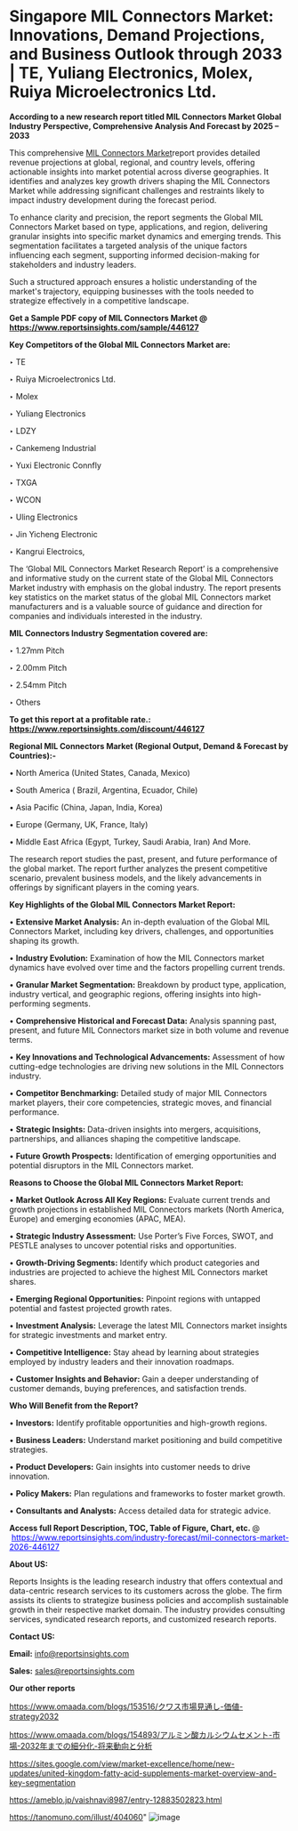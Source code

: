 # Singapore MIL Connectors Market: Innovations, Demand Projections, and Business Outlook through 2033 | TE, Yuliang Electronics, Molex, Ruiya Microelectronics Ltd.

<strong>According to a new research report titled MIL Connectors Market Global Industry Perspective, Comprehensive Analysis And Forecast by 2025 – 2033</strong>

This comprehensive <a href=https://www.reportsinsights.com/sample/446127>MIL Connectors Market</a>report provides detailed revenue projections at global, regional, and country levels, offering actionable insights into market potential across diverse geographies. It identifies and analyzes key growth drivers shaping the MIL Connectors Market while addressing significant challenges and restraints likely to impact industry development during the forecast period.

To enhance clarity and precision, the report segments the Global MIL Connectors Market based on type, applications, and region, delivering granular insights into specific market dynamics and emerging trends. This segmentation facilitates a targeted analysis of the unique factors influencing each segment, supporting informed decision-making for stakeholders and industry leaders.

Such a structured approach ensures a holistic understanding of the market's trajectory, equipping businesses with the tools needed to strategize effectively in a competitive landscape.

<strong>Get a Sample PDF copy of MIL Connectors Market </strong><strong>@<a href=https://www.reportsinsights.com/sample/446127 style=color:#0000ff;> https://www.reportsinsights.com/sample/446127</a></strong></font>

<strong>Key Competitors of the Global MIL Connectors Market are:</strong>

‣ TE

‣ Ruiya Microelectronics Ltd.

‣ Molex

‣ Yuliang Electronics

‣ LDZY

‣ Cankemeng Industrial

‣ Yuxi Electronic Connfly

‣ TXGA

‣ WCON

‣ Uling Electronics

‣ Jin Yicheng Electronic

‣ Kangrui Electroics,

The ‘Global MIL Connectors Market Research Report’ is a comprehensive and informative study on the current state of the Global MIL Connectors Market industry with emphasis on the global industry. The report presents key statistics on the market status of the global MIL Connectors market manufacturers and is a valuable source of guidance and direction for companies and individuals interested in the industry.

<strong>MIL Connectors Industry Segmentation covered are:</strong>

‣ 1.27mm Pitch

‣ 2.00mm Pitch

‣ 2.54mm Pitch

‣ Others

<strong>To get this report at a profitable rate.: <a href=https://www.reportsinsights.com/discount/446127 style=color:#0000ff;>https://www.reportsinsights.com/discount/446127</a></strong></font>

<strong>Regional MIL Connectors Market (Regional Output, Demand &amp; Forecast by Countries):-</strong>

• North America (United States, Canada, Mexico)

• South America ( Brazil, Argentina, Ecuador, Chile)

• Asia Pacific (China, Japan, India, Korea)

• Europe (Germany, UK, France, Italy)

• Middle East Africa (Egypt, Turkey, Saudi Arabia, Iran) And More.

The research report studies the past, present, and future performance of the global market. The report further analyzes the present competitive scenario, prevalent business models, and the likely advancements in offerings by significant players in the coming years.

<strong>Key Highlights of the Global MIL Connectors Market Report:</strong>

• <strong>Extensive Market Analysis:</strong> An in-depth evaluation of the Global MIL Connectors Market, including key drivers, challenges, and opportunities shaping its growth.

• <strong>Industry Evolution:</strong> Examination of how the MIL Connectors market dynamics have evolved over time and the factors propelling current trends.

• <strong>Granular Market Segmentation:</strong> Breakdown by product type, application, industry vertical, and geographic regions, offering insights into high-performing segments.

• <strong>Comprehensive Historical and Forecast Data:</strong> Analysis spanning past, present, and future MIL Connectors market size in both volume and revenue terms.

• <strong>Key Innovations and Technological Advancements:</strong> Assessment of how cutting-edge technologies are driving new solutions in the MIL Connectors industry.

• <strong>Competitor Benchmarking:</strong> Detailed study of major MIL Connectors market players, their core competencies, strategic moves, and financial performance.

• <strong>Strategic Insights:</strong> Data-driven insights into mergers, acquisitions, partnerships, and alliances shaping the competitive landscape.

• <strong>Future Growth Prospects:</strong> Identification of emerging opportunities and potential disruptors in the MIL Connectors market.

<strong>Reasons to Choose the Global MIL Connectors Market Report:</strong>

• <strong>Market Outlook Across All Key Regions:</strong> Evaluate current trends and growth projections in established MIL Connectors markets (North America, Europe) and emerging economies (APAC, MEA).

• <strong>Strategic Industry Assessment:</strong> Use Porter’s Five Forces, SWOT, and PESTLE analyses to uncover potential risks and opportunities.

• <strong>Growth-Driving Segments:</strong> Identify which product categories and industries are projected to achieve the highest MIL Connectors market shares.

• <strong>Emerging Regional Opportunities:</strong> Pinpoint regions with untapped potential and fastest projected growth rates.

• <strong>Investment Analysis:</strong> Leverage the latest MIL Connectors market insights for strategic investments and market entry.

• <strong>Competitive Intelligence:</strong> Stay ahead by learning about strategies employed by industry leaders and their innovation roadmaps.

• <strong>Customer Insights and Behavior:</strong> Gain a deeper understanding of customer demands, buying preferences, and satisfaction trends.

<strong>Who Will Benefit from the Report?</strong>

• <strong>Investors:</strong> Identify profitable opportunities and high-growth regions.

• <strong>Business Leaders:</strong> Understand market positioning and build competitive strategies.

• <strong>Product Developers:</strong> Gain insights into customer needs to drive innovation.

• <strong>Policy Makers:</strong> Plan regulations and frameworks to foster market growth.

• <strong>Consultants and Analysts:</strong> Access detailed data for strategic advice.
</ul>
<strong>Access full Report Description, TOC, Table of Figure, Chart, etc. </strong>@  <a href=https://www.reportsinsights.com/industry-forecast/mil-connectors-market-2026-446127 style=color:#0000ff;>https://www.reportsinsights.com/industry-forecast/mil-connectors-market-2026-446127</a></font>

<strong><strong>About US</strong>:</strong>

Reports Insights is the leading research industry that offers contextual and data-centric research services to its customers across the globe. The firm assists its clients to strategize business policies and accomplish sustainable growth in their respective market domain. The industry provides consulting services, syndicated research reports, and customized research reports.

<strong>Contact US:</strong>

<p class=""""><b>Email:</b> <a href=mailto:info@reportsinsights.com>info@reportsinsights.com</a></p>
<p class=""""><b>Sales:</b> <a href=mailto:sales@reportsinsights.com>sales@reportsinsights.com</a></p>

<strong>Our other reports</strong>

<a href=https://www.omaada.com/blogs/153516/クワス市場見通し-価値-strategy2032>https://www.omaada.com/blogs/153516/クワス市場見通し-価値-strategy2032</a>

<a href=https://www.omaada.com/blogs/154893/アルミン酸カルシウムセメント-市場-2032年までの細分化-将来動向と分析>https://www.omaada.com/blogs/154893/アルミン酸カルシウムセメント-市場-2032年までの細分化-将来動向と分析</a>

<a href=https://sites.google.com/view/market-excellence/home/new-updates/united-kingdom-fatty-acid-supplements-market-overview-and-key-segmentation>https://sites.google.com/view/market-excellence/home/new-updates/united-kingdom-fatty-acid-supplements-market-overview-and-key-segmentation</a>

<a href=https://ameblo.jp/vaishnavi8987/entry-12883502823.html>https://ameblo.jp/vaishnavi8987/entry-12883502823.html</a>

<a href=https://tanomuno.com/illust/404060>https://tanomuno.com/illust/404060</a>"
![image](https://github.com/user-attachments/assets/9b2dd6b2-c694-485d-a209-1b76a6bd163c)
